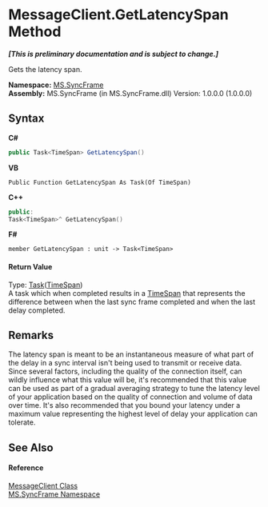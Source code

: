 # MessageClient.GetLatencySpan Method 
 _**\[This is preliminary documentation and is subject to change.\]**_

Gets the latency span.

**Namespace:**&nbsp;<a href="de148c19-6fcd-6ea5-c13c-94525bd1dd5b">MS.SyncFrame</a><br />**Assembly:**&nbsp;MS.SyncFrame (in MS.SyncFrame.dll) Version: 1.0.0.0 (1.0.0.0)

## Syntax

**C#**<br />
``` C#
public Task<TimeSpan> GetLatencySpan()
```

**VB**<br />
``` VB
Public Function GetLatencySpan As Task(Of TimeSpan)
```

**C++**<br />
``` C++
public:
Task<TimeSpan>^ GetLatencySpan()
```

**F#**<br />
``` F#
member GetLatencySpan : unit -> Task<TimeSpan> 

```


#### Return Value
Type: <a href="http://msdn2.microsoft.com/en-us/library/dd321424" target="_blank">Task</a>(<a href="http://msdn2.microsoft.com/en-us/library/269ew577" target="_blank">TimeSpan</a>)<br />A task which when completed results in a <a href="http://msdn2.microsoft.com/en-us/library/269ew577" target="_blank">TimeSpan</a> that represents the difference between when the last sync frame completed and when the last delay completed.

## Remarks
The latency span is meant to be an instantaneous measure of what part of the delay in a sync interval isn't being used to transmit or receive data. Since several factors, including the quality of the connection itself, can wildly influence what this value will be, it's recommended that this value can be used as part of a gradual averaging strategy to tune the latency level of your application based on the quality of connection and volume of data over time. It's also recommended that you bound your latency under a maximum value representing the highest level of delay your application can tolerate.

## See Also


#### Reference
<a href="0049c9ad-52b5-782a-00f7-58bf4ffa5e57">MessageClient Class</a><br /><a href="de148c19-6fcd-6ea5-c13c-94525bd1dd5b">MS.SyncFrame Namespace</a><br />